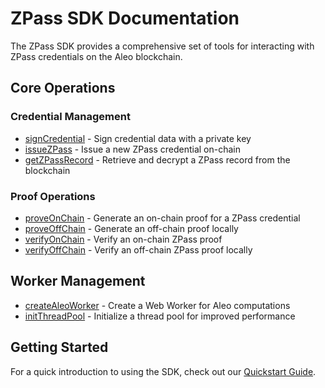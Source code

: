 # ZPass SDK Documentation

The ZPass SDK provides a comprehensive set of tools for interacting with ZPass credentials on the Aleo blockchain.

## Core Operations

### Credential Management
- [signCredential](./signCredential.md) - Sign credential data with a private key
- [issueZPass](./issueZPass.md) - Issue a new ZPass credential on-chain
- [getZPassRecord](./getZPassRecord.md) - Retrieve and decrypt a ZPass record from the blockchain

### Proof Operations
- [proveOnChain](./proveOnChain.md) - Generate an on-chain proof for a ZPass credential
- [proveOffChain](./proveOffChain.md) - Generate an off-chain proof locally
- [verifyOnChain](./verifyOnChain.md) - Verify an on-chain ZPass proof
- [verifyOffChain](./verifyOffChain.md) - Verify an off-chain ZPass proof locally

## Worker Management
- [createAleoWorker](./createAleoWorker.md) - Create a Web Worker for Aleo computations
- [initThreadPool](./initThreadPool.md) - Initialize a thread pool for improved performance

## Getting Started
For a quick introduction to using the SDK, check out our [Quickstart Guide](../zpass/quickstart.md).
